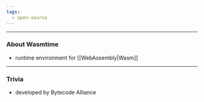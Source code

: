 ```yaml
---
tags:
  - open-source
---
```

---

### About Wasmtime

- runtime environment for [[WebAssembly|Wasm]]

---

### Trivia

- developed by Bytecode Alliance